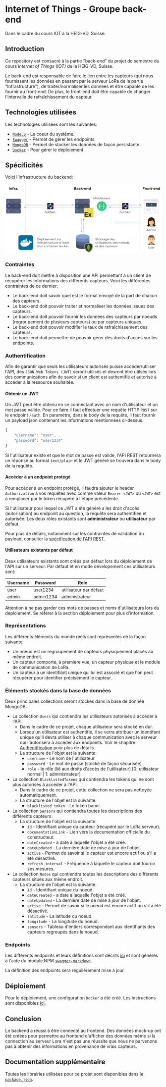 # Internet of Things - Groupe back-end
Dans le cadre du cours IOT à la HEIG-VD, Suisse.

## Introduction
Ce repository est consacré à la partie "back-end" du projet de semestre du cours
*Internet of Things (IOT)* de la HEIG-VD, Suisse.

Le back-end est responsable de faire le lien entre les capteurs (qui nous
fournissent les données en passant par le serveur LoRa de la partie
"Infrastructure"), de traiter/normaliser les données et être capable de les
fournir au front-end. De plus, le front-end doit être capable de changer
l'intervalle de rafraîchissement du capteur.

## Technologies utilisées
Les technologies utilisées sont les suivantes:

* [`NodeJS`](https://nodejs.org/) - Le coeur du système.
* [`Swagger`](https://swagger.io/) - Permet de gérer les endpoints.
* [`MongoDB`](https://www.mongodb.com/) - Permet de stocker les données de façon
persistante.
* [`Docker`](https://www.docker.com/) - Pour gérer le déploiement

## Spécificités
Voici l'infrastructure du backend:

![Infrastructure backend](/img/infra.PNG "Infrastructure backend")

### Contraintes
Le back-end doit mettre à disposition une API permettant à un client de récupérer
les informations des différents capteurs. Voici les différentes contraintes de ce
dernier:

* Le back-end doit savoir quel est le format envoyé de la part de chacun des
capteurs.
* Le back-end doit pouvoir traiter et normaliser les données issues des capteurs.
* Le back-end doit pouvoir fournir les données des capteurs par noeuds
(regroupement de plusieurs capteurs) ou par capteurs uniques.
* Le back-end doit pouvoir modifier le taux de rafraîchissement des capteurs.
* Le back-end doit permettre de pouvoir gérer des droits d'accès sur les endpoints.

### Authentification
Afin de garantir que seuls les utilisateurs autorisés puisse accéder/utiliser
l'API, des `JSON Web Tokens (JWT)` seront utilisés et devront être utilsés lors
des communications afin de savoir si un client est authentifié et autorisé à
accéder à la ressource souhaitée.

#### Obtenir un JWT

Un JWT peut être obtenu en se connectant avec un nom d'utilisateur et un mot passe valide. 
Pour ce faire il faut effectuer une requête HTTP `POST` sur le endpoint `/auth`. En paramètre, dans 
le body de la requête, il faut fournir un payload json contenant les informations mentionnées ci-dessus.

```javascript
{
    "username": "user",
    "password": "user1234"
}

```

Si l'utilisateur existe et que le mot de passe est valide, l'API REST retournera un réponse au format `text/plain`
et le JWT généré se trouvera dans le body de la requête.

#### Accéder à un endpoint protégé

Pour accéder à un endpoint protégé, il faudra ajouter le header `Authorization` à vos requêtes avec comme valeur 
`Bearer <JWT>` où `<JWT>` est à remplacer par le token récupéré à l'étape précédente. 

Si l'utilisateur pour lequel ce JWT a été généré a les droit d'accès (autorisation) au endpoint au question, la requête sera authentifiée et autorisée. Les deux rôles existants sont **administrateur** ou **utilisateur** par défaut.

Pour plus de détails, notamment sur les contraintes de validation du payload, consulter la [spécification de l'API REST](./dev/iot-rest-api/api/swagger/swagger.md). 

#### Utilisateurs existants par défaut

Deux utilisateurs existants sont créés par défaut lors du déploiement de l'API sur un serveur. Par défaut et en mode dévelopement ces utilisateurs sont: 


| Username  | Password       | Role                   |
| ----------| -------------- | ---------------------- |
| user      | user1234       | utilisateur par défaut |
| admin     | admin1234      | administrateur         |

Attention à ne pas garder ces mots de passes et noms d'utilisateurs lors du deploiement. Se référer à la section déploiement pour plus d'information.

### Représentations
Les différents éléments du monde réels sont représentés de la façon suivante:

* Un noeud est un regroupement de capteurs physiquement placés au même endroit.
* Un capteur comporte, à première vue, un capteur physique et le module de
communication de LoRa.
* Un capteur a un identifiant unique qui lui est associé et que l'on peut
récupérer pour identifier précisement le capteur.

### Éléments stockés dans la base de données
Deux principales collections seront stockés dans la base de donnée MongoDB:

* La collection `Users` qui contiendra les utilisateurs autorisés à accéder à l'API.
    * Dans le cadre de ce projet, chaque utilisateur sera stocké en dur.
    * Lorsqu'un utilisateur est authentifié, il se verra attribuer un identifant
    unique qu'il devra utiliser à chaque communication avec le
    serveur qui l'autorisera à accéder aux endpoints. Voir le chapitre
    [Authentification](#authentification) pour plus de détails.
    * La structure de l'objet est la suivante:
        * `username` - Le nom de l'utilisateur
        * `password` - Le mot de passe (stocké de façon sécurisée)
        * `role` - le rôle (lié aux droits d'accès de l'utilisateur) [0: utilisateur normal | 1: administrateur]
* La collection `BlacklistedTokens` qui contiendra les tokens qui ne sont plus autorisés à accéder à l'API.
    * Dans le cadre de ce projet, cette collection ne sera pas nettoyée
    automatiquement.
    * La structure de l'objet est la suivante:
        * `blacklisted_token` - Le token banni.
* La collection `Sensors` qui contiendra toutes les descriptions des différents capteurs.
    * La structure de l'objet est la suivante:
        * `id` - Identifiant unique du capteur (récupéré par le LoRa serveur).
        * `documentationLink` - Lien vers la documentation officielle du constructeur.
        * `dateCreated` - a date à laquelle l'objet a été créé.
        * `dateUpdated` - La dernière date de mise à jour de l'objet.
        * `active` - Permet de savoir si le capteur est encore actif ou s'il a été désactivé.
        * `refresh_interval` - Fréquence à laquelle le capteur doit fournir ses mesures.
* La collection `Nodes` qui contiendra toutes les descriptions des différents
capteurs situés aux même endroit.
    * La structure de l'objet est la suivante:
        * `id` - Identifiant unique du noeud.
        * `dateCreated` - a date à laquelle l'objet a été créé.
        * `dateUpdated` - La dernière date de mise à jour de l'objet.
        * `active` - Permet de savoir si le noeud est encore actif ou s'il a été désactivé.
        * `latitude` - La latitude du noeud.
        * `longitude` - La longitude du noeud.
        * `sensors` - Tableau d'entiers correspondant aux identifiants des capteurs regroupés dans le noeud.

### Endpoints
Les différents endpoints et leurs définitions sont décrits [ici](/dev/iot-rest-api/api/swagger/swagger.md) et sont générés à l'aide du module NPM [`swagger-markdown`](https://www.npmjs.com/package/swagger-markdown).

La définition des endpoints sera régulièrement mise à jour.

## Déploiement
Pour le déploiement, une configuration `Docker` a été créé. Les instructions sont disponibles [ici](/dev/README.md).

## Conclusion
Le backend a réussi à être connecté au frontend. Des données mock-up ont été créées pour permettre au frontend d'afficher des données même si la connection au serveur Lora n'est pas une réussite que nous ne parvenons pas à obtenir des informations en provenance de vrais capteurs.

## Documentation supplémentaire
Toutes les librairies utilisées pour ce projet sont disponibles dans le [`package.json`](/dev/iot-rest-api/package.json).

